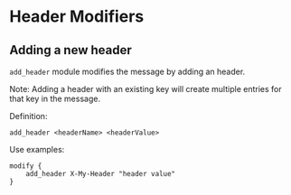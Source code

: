 # Header Modifiers

## Adding a new header

`add_header` module modifies the message by adding an header.

Note: Adding a header with an existing key will create multiple entries for that key in the message.

Definition:

```
add_header <headerName> <headerValue>
```

Use examples:

```
modify {
	add_header X-My-Header "header value"
}
```
